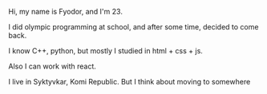 Hi, my name is Fyodor, and I'm 23.

I did olympic programming at school, and after some time, decided to come back.

I know C++, python, but mostly I studied in html + css + js.

Also I can work with react.

I live in Syktyvkar, Komi Republic. But I think about moving to somewhere

